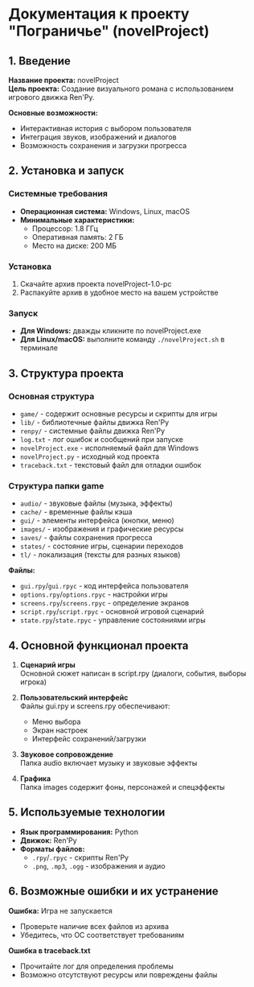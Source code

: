 # Документация к проекту "Пограничье" (novelProject)

## 1. Введение
**Название проекта:** novelProject  
**Цель проекта:** Создание визуального романа с использованием игрового движка Ren'Py.  

**Основные возможности:**
- Интерактивная история с выбором пользователя
- Интеграция звуков, изображений и диалогов
- Возможность сохранения и загрузки прогресса

## 2. Установка и запуск
### Системные требования
- **Операционная система:** Windows, Linux, macOS
- **Минимальные характеристики:**
  - Процессор: 1.8 ГГц
  - Оперативная память: 2 ГБ
  - Место на диске: 200 МБ

### Установка
1. Скачайте архив проекта novelProject-1.0-pc
2. Распакуйте архив в удобное место на вашем устройстве

### Запуск
- **Для Windows:** дважды кликните по novelProject.exe
- **Для Linux/macOS:** выполните команду `./novelProject.sh` в терминале

## 3. Структура проекта
### Основная структура
- `game/` - содержит основные ресурсы и скрипты для игры
- `lib/` - библиотечные файлы движка Ren'Py
- `renpy/` - системные файлы движка Ren'Py
- `log.txt` - лог ошибок и сообщений при запуске
- `novelProject.exe` - исполняемый файл для Windows
- `novelProject.py` - исходный код проекта
- `traceback.txt` - текстовый файл для отладки ошибок

### Структура папки game
- `audio/` - звуковые файлы (музыка, эффекты)
- `cache/` - временные файлы кэша
- `gui/` - элементы интерфейса (кнопки, меню)
- `images/` - изображения и графические ресурсы
- `saves/` - файлы сохранения прогресса
- `states/` - состояние игры, сценарии переходов
- `tl/` - локализация (тексты для разных языков)

**Файлы:**
- `gui.rpy`/`gui.rpyc` - код интерфейса пользователя
- `options.rpy`/`options.rpyc` - настройки игры
- `screens.rpy`/`screens.rpyc` - определение экранов
- `script.rpy`/`script.rpyc` - основной игровой сценарий
- `state.rpy`/`state.rpyc` - управление состояниями игры

## 4. Основной функционал проекта
1. **Сценарий игры**  
   Основной сюжет написан в script.rpy (диалоги, события, выборы игрока)

2. **Пользовательский интерфейс**  
   Файлы gui.rpy и screens.rpy обеспечивают:
   - Меню выбора
   - Экран настроек
   - Интерфейс сохранений/загрузки

3. **Звуковое сопровождение**  
   Папка audio включает музыку и звуковые эффекты

4. **Графика**  
   Папка images содержит фоны, персонажей и спецэффекты

## 5. Используемые технологии
- **Язык программирования:** Python
- **Движок:** Ren'Py
- **Форматы файлов:**
  - `.rpy`/`.rpyc` - скрипты Ren'Py
  - `.png`, `.mp3`, `.ogg` - изображения и аудио

## 6. Возможные ошибки и их устранение
**Ошибка:** Игра не запускается  
- Проверьте наличие всех файлов из архива
- Убедитесь, что ОС соответствует требованиям

**Ошибка в traceback.txt**  
- Прочитайте лог для определения проблемы
- Возможно отсутствуют ресурсы или повреждены файлы

